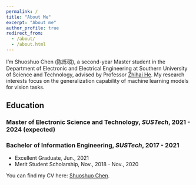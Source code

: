 ```yaml
---
permalink: /
title: "About Me"
excerpt: "About me"
author_profile: true
redirect_from: 
  - /about/
  - /about.html
---
```


I’m Shuoshuo Chen (陈烁硕), a second-year Master student in the Department of Electronic and Electrical Engineering at Southern University of Science and Technology, advised by Professor [Zhihai He](https://www.sustech.edu.cn/en/faculties/zhihaihe.html). My research interests focus on the generalization capability of machine learning models for vision tasks.

## Education
### Master of Electronic Science and Technology, *SUSTech*, 2021 - 2024 (expected)
### Bachelor of Information Engineering, *SUSTech*, 2017 - 2021
- Excellent Graduate, Jun., 2021
- Merit Student Scholarship, Nov., 2018 - Nov., 2020




You can find my CV here: [Shuoshuo Chen](../files/ShuoshuoChen_CV.pdf).

